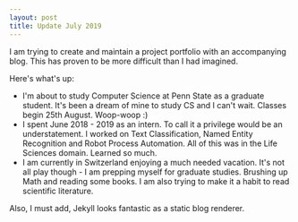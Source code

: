 ```yaml
---
layout: post
title: Update July 2019
---
```


I am trying to create and maintain a project portfolio with an accompanying blog. This has proven to be more difficult than I had imagined.

Here's what's up:
 -  I'm about to study Computer Science at Penn State as a graduate student. It's been a dream of mine to study CS and I can't wait. Classes begin 25th August. Woop-woop :)
 -  I spent June 2018 - 2019 as an intern. To call it a privilege would be an understatement. I worked on Text Classification, Named Entity Recognition and Robot Process Automation. All of this was in the Life Sciences domain. Learned so much.
 -  I am currently in Switzerland enjoying a much needed vacation. It's not all play though - I am prepping myself for graduate studies. Brushing up Math and reading some books. I am also trying to make it a habit to read scientific literature.

Also, I must add, Jekyll looks fantastic as a static blog renderer. 